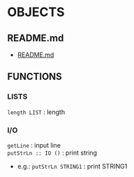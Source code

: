 # OBJECTS

## README.md  
*	[README.md](./README.md)  

## FUNCTIONS

### LISTS
`length LIST` : length

### I/O
`getLine` : input line  
`putStrLn :: IO ()` : print string  
*	e.g.: `putStrLn STRING1` : print STRING1

